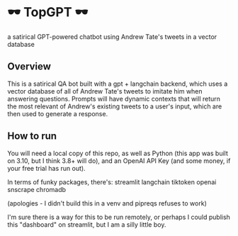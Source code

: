 # 🕶️ TopGPT 🕶️
 a satirical GPT-powered chatbot using Andrew Tate's tweets in a vector database
 
## Overview
This is a satirical QA bot built with a gpt + langchain backend, which uses a vector database of all of Andrew Tate's tweets to imitate him when answering questions. Prompts will have dynamic contexts that will return the most relevant of Andrew's existing tweets to a user's input, which are then used to generate a response.

## How to run
You will need a local copy of this repo, as well as Python (this app was built on 3.10, but I think 3.8+ will do), and an OpenAI API Key (and some money, if your free trial has run out).

In terms of funky packages, there's:
streamlit
langchain
tiktoken
openai
snscrape
chromadb

(apologies - I didn't build this in a venv and pipreqs refuses to work)

I'm sure there is a way for this to be run remotely, or perhaps I could publish this "dashboard" on streamlit, but I am a silly little boy.
